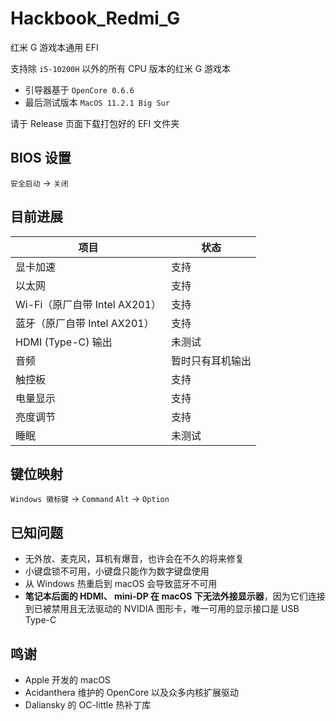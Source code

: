# Hackbook_Redmi_G

红米 G 游戏本通用 EFI

支持除 `i5-10200H` 以外的所有 CPU 版本的红米 G 游戏本

- 引导器基于 `OpenCore 0.6.6`
- 最后测试版本 `MacOS 11.2.1 Big Sur `

请于 Release 页面下载打包好的 EFI 文件夹

## BIOS 设置

`安全启动` -> `关闭`

## 目前进展

| 项目 | 状态 |
| ---- | ---- |
| 显卡加速 | 支持 |
| 以太网 | 支持 |
| Wi-Fi（原厂自带 Intel AX201） | 支持 |
| 蓝牙（原厂自带 Intel AX201） | 支持 |
| HDMI (Type-C) 输出 | 未测试 |
| 音频 | 暂时只有耳机输出 |
| 触控板 | 支持 |
| 电量显示 | 支持 |
| 亮度调节 | 支持 |
| 睡眠 | 未测试 |

## 键位映射

`Windows 徽标键` -> `Command`
`Alt` -> `Option`

## 已知问题

- 无外放、麦克风，耳机有爆音，也许会在不久的将来修复
- 小键盘锁不可用，小键盘只能作为数字键盘使用
- 从 Windows 热重启到 macOS 会导致蓝牙不可用
- **笔记本后面的 HDMI、 mini-DP 在 macOS 下无法外接显示器**，因为它们连接到已被禁用且无法驱动的 NVIDIA 图形卡，唯一可用的显示接口是 USB Type-C

## 鸣谢

- Apple 开发的 macOS
- Acidanthera 维护的 OpenCore 以及众多内核扩展驱动
- Daliansky 的 OC-little 热补丁库